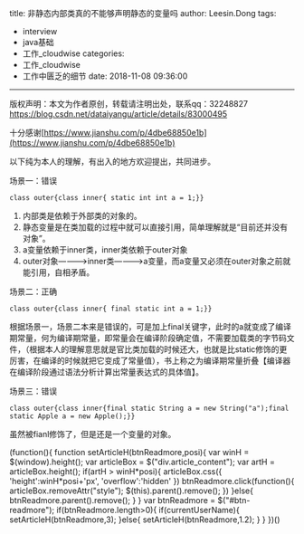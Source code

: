 title: 非静态内部类真的不能够声明静态的变量吗
author: Leesin.Dong
tags:
  - interview
  - java基础
  - 工作_cloudwise
categories:
  - 工作_cloudwise
  - 工作中匮乏的细节
date: 2018-11-08 09:36:00
---
版权声明：本文为作者原创，转载请注明出处，联系qq：32248827 https://blog.csdn.net/dataiyangu/article/details/83000495

十分感谢[https://www.jianshu.com/p/4dbe68850e1b](https://www.jianshu.com/p/4dbe68850e1b)

以下纯为本人的理解，有出入的地方欢迎提出，共同进步。

场景一：错误

    class outer{class inner{ static int int a = 1;}}

1.  内部类是依赖于外部类的对象的。
2.  静态变量是在类加载的过程中就可以直接引用，简单理解就是“目前还并没有对象”。
3.  a变量依赖于inner类，inner类依赖于outer对象
4.  outer对象————>inner类————>a变量，而a变量又必须在outer对象之前就能引用，自相矛盾。

场景二：正确

    class outer{class inner{ final static int a = 1;}}

根据场景一，场景二本来是错误的，可是加上final关键字，此时的a就变成了编译期常量，何为编译期常量，即常量会在编译阶段确定值，不需要加载类的字节码文件，（根据本人的理解意思就是官比类加载的时候还大，也就是比static修饰的更厉害，在编译的时候就把它变成了常量值），书上称之为编译期常量折叠【编译器在编译阶段通过语法分析计算出常量表达式的具体值】。

场景三：错误

    class outer{class inner{final static String a = new String("a");final static Apple a = new Apple();}}

虽然被fianl修饰了，但是还是一个变量的对象。

(function(){ function setArticleH(btnReadmore,posi){ var winH = $(window).height(); var articleBox = $("div.article_content"); var artH = articleBox.height(); if(artH > winH\*posi){ articleBox.css({ 'height':winH\*posi+'px', 'overflow':'hidden' }) btnReadmore.click(function(){ articleBox.removeAttr("style"); $(this).parent().remove(); }) }else{ btnReadmore.parent().remove(); } } var btnReadmore = $("#btn-readmore"); if(btnReadmore.length>0){ if(currentUserName){ setArticleH(btnReadmore,3); }else{ setArticleH(btnReadmore,1.2); } } })()